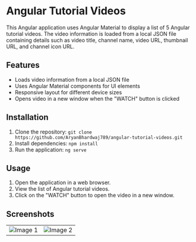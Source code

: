 # Angular Tutorial Videos

This Angular application uses Angular Material to display a list of 5 Angular tutorial videos. The video information is loaded from a local JSON file containing details such as video title, channel name, video URL, thumbnail URL, and channel icon URL.

## Features

- Loads video information from a local JSON file
- Uses Angular Material components for UI elements
- Responsive layout for different device sizes
- Opens video in a new window when the "WATCH" button is clicked

## Installation

1. Clone the repository: `git clone https://github.com/AryanBhardwaj789/angular-tutorial-videos.git`
2. Install dependencies: `npm install`
3. Run the application: `ng serve`

## Usage

1. Open the application in a web browser.
2. View the list of Angular tutorial videos.
3. Click on the "WATCH" button to open the video in a new window.

## Screenshots

<table>
  <tr>
    <td><img src="https://github.com/AryanBhardwaj789/TutorialVideos-Angular/assets/162862159/ac128321-1f35-444d-a1c1-336706b3e1ce" alt="Image 1"></td>
    <td><img src="https://github.com/AryanBhardwaj789/TutorialVideos-Angular/assets/162862159/2b083a04-5fa9-424a-9424-a909b9f4adb1" alt="Image 2"></td>
  </tr>
</table>
